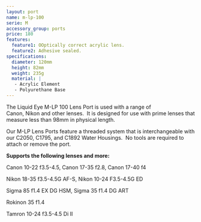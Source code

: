 ```yaml
---
layout: port
name: m-lp-100
serie: M
accessory_group: ports
price: 180
features:
  feature1: OOptically correct acrylic lens.
  feature2: Adhesive sealed.
specifications:
  diameter: 120mm
  height: 82mm
  weight: 235g
  material: |
   - Acrylic Element
   - Polyurethane Base
---
```

The Liquid Eye M-LP 100 Lens Port is used with a range of Canon, Nikon and other lenses.  It is designed for use with prime lenses that measure less than 98mm in physical length.

Our M-LP Lens Ports feature a threaded system that is interchangeable with our C2050, C1795, and C1892 Water Housings.  No tools are required to attach or remove the port.  

**Supports the following lenses and more:**

Canon	10-22 f3.5-4.5, Canon	17-35 f2.8, Canon	17-40 f4 	

Nikon	18-35 f3.5-4.5G AF-S, Nikon	10-24 F3.5-4.5G ED  	

Sigma	85 f1.4 EX DG HSM, Sigma 35 f1.4 DG ART

Rokinon 35 f1.4

Tamron 10-24 f3.5-4.5 Di II 	
